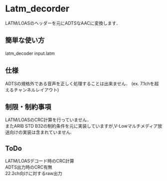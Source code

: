 # Latm_decorder
LATM/LOASのヘッダーを元にADTSなAACに変換します．  

## 簡単な使い方
latm_decoder input.latm　　
## 仕様
ADTSの規格外である音声を正しく処理することは出来ません．
(ex. 7.1chを超えるチャンネルレイアウト)

## 制限・制約事項
LATM/LOASのCRC計算を行っていません．  
またARIB STD B32の制約条件を元に実装していますが,V-Lowマルチメディア放送向けの実装は含まれていません.

## ToDo
LATM/LOASデコード時のCRC計算  
ADTS出力時のCRC有無  
22.2ch向けに対するraw出力